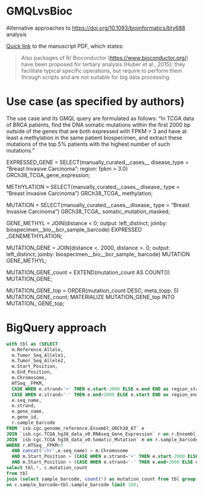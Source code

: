 # GMQLvsBioc
Alternative approaches to https://doi.org/10.1093/bioinformatics/bty688 analysis

[Quick link](https://github.com/waldronlab/GMQLvsBioc/files/2728079/genometric2018.pdf) to the manuscript PDF, which states:

> Also packages of R/
Bioconductor (https://www.bioconductor.org/) have been proposed
for tertiary analysis (Huber et al., 2015); they facilitate typical
specific operations, but require to perform them through
scripts and are not suitable for big data processing.

# Use case (as specified by authors)

The use case and its GMQL query are formulated as follows: “In
TCGA data of BRCA patients, find the DNA somatic mutations
within the first 2000 bp outside of the genes that are both expressed
with FPKM > 3 and have at least a methylation in the same patient
biospecimen, and extract these mutations of the top 5% patients
with the highest number of such mutations.”

EXPRESSED_GENE = SELECT(manually_curated__cases__
disease_type = “Breast Invasive Carcinoma”; region: fpkm >
3.0) GRCh38_TCGA_gene_expression;

METHYLATION = SELECT(manually_curated__cases__disease_
type = “Breast Invasive Carcinoma”) GRCh38_TCGA_
methylation;

MUTATION = SELECT(manually_curated__cases__disease_
type = “Breast Invasive Carcinoma”) GRCh38_TCGA_
somatic_mutation_masked;

GENE_METHYL = JOIN(distance < 0; output: left_distinct;
joinby: biospecimen__bio__bcr_sample_barcode) EXPRESSED
_GENEMETHYLATION;

MUTATION_GENE = JOIN(distance <. 2000, distance >.
0; output: left_distinct; joinby: biospecimen__bio__bcr_sample_
barcode) MUTATION GENE_METHYL;

MUTATION_GENE_count = EXTEND(mutation_count AS
COUNT()) MUTATION_GENE;

MUTATION_GENE_top = ORDER(mutation_count DESC;
meta_topp: 5) MUTATION_GENE_count;
MATERIALIZE MUTATION_GENE_top INTO MUTATION_
GENE_top;

# BigQuery approach

```sql
with tbl as (SELECT 
  m.Reference_Allele,
  m.Tumor_Seq_Allele1,
  m.Tumor_Seq_Allele2,
  m.Start_Position,
  m.End_Position,
  m.Chromosome,
  HTSeq__FPKM,
  CASE WHEN e.strand='+' THEN e.start-2000 ELSE e.end END as region_start,
  CASE WHEN e.strand='-' THEN e.end+2000 ELSE e.start END as region_end,
  e.seq_name,
  e.strand,
  e.gene_name, 
  e.gene_id,
  r.sample_barcode
FROM `isb-cgc.genome_reference.Ensembl_GRCh38_87` e 
JOIN `isb-cgc.TCGA_hg38_data_v0.RNAseq_Gene_Expression` r on r.Ensembl_gene_id=e.gene_id
JOIN `isb-cgc.TCGA_hg38_data_v0.Somatic_Mutation` m on r.sample_barcode=m.sample_barcode_tumor
WHERE r.HTSeq__FPKM>3 
  AND concat('chr',e.seq_name) = m.Chromosome
  AND m.Start_Position > (CASE WHEN e.strand='+' THEN e.start-2000 ELSE e.end END) 
  AND m.Start_Position < (CASE WHEN e.strand='-' THEN e.end+2000 ELSE e.start END))
select tbl.*, c.mutation_count 
from tbl 
join (select sample_barcode, count(*) as mutation_count from tbl group by sample_barcode) c
on c.sample_barcode=tbl.sample_barcode limit 100;
```
